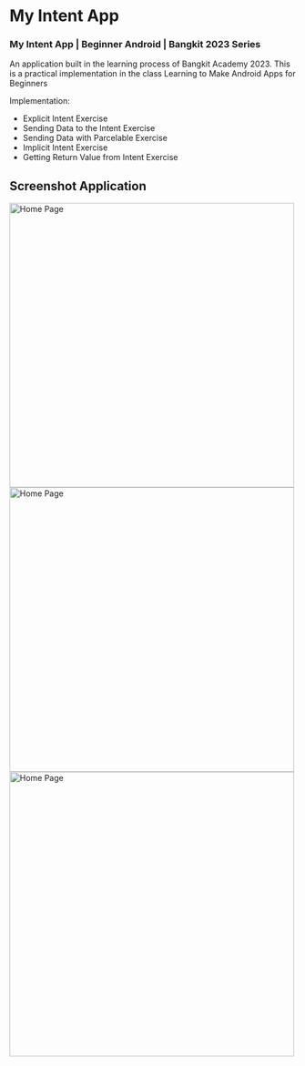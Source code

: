 # My Intent App
### My Intent App | Beginner Android | Bangkit 2023 Series

An application built in the learning process of Bangkit Academy 2023. This is a practical implementation in the class Learning to Make Android Apps for Beginners

Implementation:
- Explicit Intent Exercise
- Sending Data to the Intent Exercise
- Sending Data with Parcelable Exercise
- Implicit Intent Exercise
- Getting Return Value from Intent Exercise

## Screenshot Application
<img src="https://github.com/riyandifirman/my-intent-app/assets/49358131/c9403761-5242-4c66-a525-886f01dd4114" alt="Home Page" widht="500" height="500">
<img src="https://github.com/riyandifirman/my-intent-app/assets/49358131/f17472ba-8ef3-4723-a2d0-66ab9b30cc93" alt="Home Page" widht="500" height="500">
<img src="https://github.com/riyandifirman/my-intent-app/assets/49358131/9be8a952-4ffa-4701-8580-2a7955b6c1e5" alt="Home Page" widht="500" height="500">
